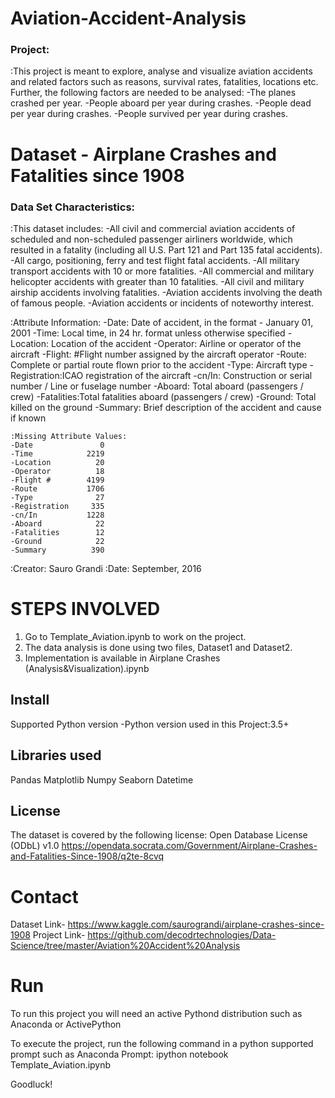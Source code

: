 # Aviation-Accident-Analysis

### Project:

:This project is meant to explore, analyse and visualize aviation accidents and related factors such as reasons, survival rates, fatalities, locations etc. Further, the following factors are needed to be analysed:
  -The planes crashed per year.
  -People aboard per year during crashes.
  -People dead per year during crashes.
  -People survived per year during crashes.
  
  # Dataset - Airplane Crashes and Fatalities since 1908
  
  ### Data Set Characteristics:

:This dataset includes:
    -All civil and commercial aviation accidents of scheduled and non-scheduled passenger airliners worldwide, which resulted in a            fatality (including all U.S. Part 121 and Part 135 fatal accidents).
    -All cargo, positioning, ferry and test flight fatal accidents.
    -All military transport accidents with 10 or more fatalities.
    -All commercial and military helicopter accidents with greater than 10 fatalities.
    -All civil and military airship accidents involving fatalities.
    -Aviation accidents involving the death of famous people.
    -Aviation accidents or incidents of noteworthy interest.
    
:Attribute Information:
    -Date:      Date of accident, in the format - January 01, 2001
    -Time:      Local time, in 24 hr. format unless otherwise specified
    -Location:  Location of the accident
    -Operator:  Airline or operator of the aircraft
    -Flight:    #Flight number assigned by the aircraft operator
    -Route:     Complete or partial route flown prior to the accident
    -Type:      Aircraft type
    -Registration:ICAO registration of the aircraft
    -cn/In:     Construction or serial number / Line or fuselage number
    -Aboard:    Total aboard (passengers / crew)
    -Fatalities:Total fatalities aboard (passengers / crew)
    -Ground:    Total killed on the ground
    -Summary:   Brief description of the accident and cause if known
    
    :Missing Attribute Values: 
    -Date               0
    -Time            2219
    -Location          20
    -Operator          18
    -Flight #        4199
    -Route           1706
    -Type              27
    -Registration     335
    -cn/In           1228
    -Aboard            22
    -Fatalities        12
    -Ground            22
    -Summary          390

:Creator:  Sauro Grandi
:Date: September, 2016

# STEPS INVOLVED

1. Go to Template_Aviation.ipynb to work on the project.
2. The data analysis is done using two files, Dataset1 and Dataset2.
3. Implementation is available in Airplane Crashes (Analysis&Visualization).ipynb

## Install

Supported Python version
    -Python version used in this Project:3.5+
    
 ## Libraries used
 
 Pandas
 Matplotlib
 Numpy
 Seaborn
 Datetime
 
## License
The dataset is covered by the following license: Open Database License (ODbL) v1.0
https://opendata.socrata.com/Government/Airplane-Crashes-and-Fatalities-Since-1908/q2te-8cvq

# Contact
Dataset Link-  https://www.kaggle.com/saurograndi/airplane-crashes-since-1908
Project Link-  https://github.com/decodrtechnologies/Data-Science/tree/master/Aviation%20Accident%20Analysis

# Run

To run this project you will need an active Pythond distribution such as Anaconda or ActivePython

To execute the project, run the following command in a python supported prompt such as Anaconda Prompt:
ipython notebook Template_Aviation.ipynb

Goodluck!

